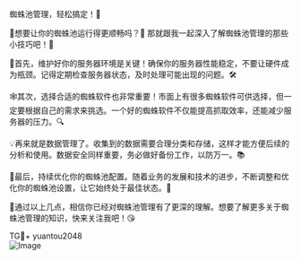 蜘蛛池管理，轻松搞定！💪

🌟想要让你的蜘蛛池运行得更顺畅吗？👀 那就跟我一起深入了解蜘蛛池管理的那些小技巧吧！🎉

🔧首先，维护好你的服务器环境是关键！确保你的服务器性能稳定，不要让硬件成为瓶颈。记得定期检查服务器状态，及时处理可能出现的问题。🛠️

🕸️其次，选择合适的蜘蛛软件也非常重要！市面上有很多蜘蛛软件可供选择，但一定要根据自己的需求来挑选。一个好的蜘蛛软件不仅能提高抓取效率，还能减少服务器的压力。🔍

💡再来就是数据管理了。收集到的数据需要合理分类和存储，这样才能方便后续的分析和使用。数据安全同样重要，务必做好备份工作，以防万一。📚

🔄最后，持续优化你的蜘蛛池配置。随着业务的发展和技术的进步，不断调整和优化你的蜘蛛池设置，让它始终处于最佳状态。🚀

🌈通过以上几点，相信你已经对蜘蛛池管理有了更深的理解。想要了解更多关于蜘蛛池管理的知识，快来关注我吧！😘

TG💪+ yuantou2048  
![Image](https://github.com/user-attachments/assets/42a5a4a5-fea9-4a1d-8aa0-73e57e430cca)